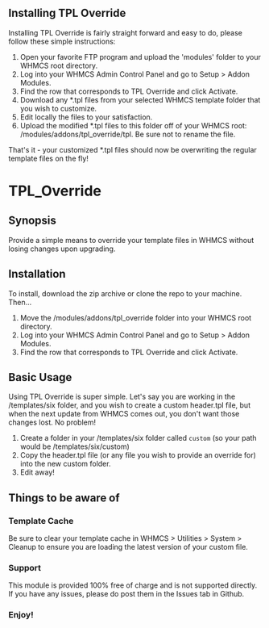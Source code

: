 

Installing TPL Override
-----------------------
Installing TPL Override is fairly straight forward and easy to do, please follow these simple instructions:

1. Open your favorite FTP program and upload the 'modules' folder to your WHMCS root directory.
2. Log into your WHMCS Admin Control Panel and go to Setup > Addon Modules.
3. Find the row that corresponds to TPL Override and click Activate.
4. Download any *.tpl files from your selected WHMCS template folder that you wish to customize.
5. Edit locally the files to your satisfaction.
6. Upload the modified *.tpl files to this folder off of your WHMCS root: /modules/addons/tpl_override/tpl.  Be sure not to rename the file.

That's it - your customized *.tpl files should now be overwriting the regular template files on the fly!


# TPL_Override
## Synopsis

Provide a simple means to override your template files in WHMCS without losing changes upon upgrading.

## Installation

To install, download the zip archive or clone the repo to your machine. Then...

1. Move the /modules/addons/tpl_override folder into your WHMCS root directory.
2. Log into your WHMCS Admin Control Panel and go to Setup > Addon Modules.
3. Find the row that corresponds to TPL Override and click Activate.


## Basic Usage

Using TPL Override is super simple.  Let's say you are working in the /templates/six folder, and you wish to create a custom header.tpl file, but when the next update from WHMCS comes out, you don't want those changes lost.  No problem!

1. Create a folder in your /templates/six folder called `custom` (so your path would be /templates/six/custom)
2. Copy the header.tpl file (or any file you wish to provide an override for) into the new custom folder.
3. Edit away!

## Things to be aware of

### Template Cache
Be sure to clear your template cache in WHMCS > Utilities > System > Cleanup to ensure you are loading the latest version of your custom file.

### Support
This module is provided 100% free of charge and is not supported directly.  If you have any issues, please do post them in the Issues tab in Github.

### Enjoy!